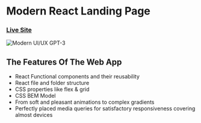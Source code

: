 # Modern React Landing Page
### [Live Site](https://ai-lite-netlify.app)

![Modern UI/UX GPT-3](https://i.ibb.co/TR5LW9z/image.png)

## The Features Of The Web App

- React Functional components and their reusability
- React file and folder structure
- CSS properties like flex & grid
- CSS BEM Model
- From soft and pleasant animations to complex gradients
- Perfectly placed media queries for satisfactory responsiveness covering almost devices

